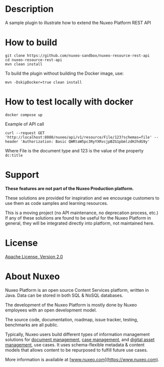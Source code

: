 # Description

A sample plugin to illustrate how to extend the Nuxeo Platform REST API

# How to build
```
git clone https://github.com/nuxeo-sandbox/nuxeo-resource-rest-api
cd nuxeo-resource-rest-api
mvn clean install
```

To build the plugin without building the Docker image, use:

```
mvn -DskipDocker=true clean install
```

# How to test locally with docker

```
docker compose up
```

Example of API call

```
curl --request GET 'http://localhost:8080/nuxeo/api/v1/resource/File/123?schemas=file' --header 'Authorization: Basic QWRtaW5pc3RyYXRvcjpBZG1pbmlzdHJhdG9y'
```

Where File is the document type and 123 is the value of the property `dc:title`


# Support

**These features are not part of the Nuxeo Production platform.**

These solutions are provided for inspiration and we encourage customers to use them as code samples and learning resources.

This is a moving project (no API maintenance, no deprecation process, etc.) If any of these solutions are found to be useful for the Nuxeo Platform in general, they will be integrated directly into platform, not maintained here.


# License

[Apache License, Version 2.0](http://www.apache.org/licenses/LICENSE-2.0.html)

# About Nuxeo

Nuxeo Platform is an open source Content Services platform, written in Java. Data can be stored in both SQL & NoSQL databases.

The development of the Nuxeo Platform is mostly done by Nuxeo employees with an open development model.

The source code, documentation, roadmap, issue tracker, testing, benchmarks are all public.

Typically, Nuxeo users build different types of information management solutions for [document management](https://www.nuxeo.com/solutions/document-management/), [case management](https://www.nuxeo.com/solutions/case-management/), and [digital asset management](https://www.nuxeo.com/solutions/dam-digital-asset-management/), use cases. It uses schema-flexible metadata & content models that allows content to be repurposed to fulfill future use cases.

More information is available at [www.nuxeo.com](https://www.nuxeo.com).
